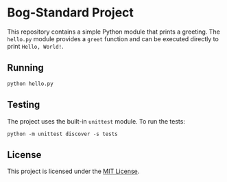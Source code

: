# Bog-Standard Project

This repository contains a simple Python module that prints a greeting. The
`hello.py` module provides a `greet` function and can be executed directly to
print `Hello, World!`.

## Running

```
python hello.py
```

## Testing

The project uses the built-in `unittest` module. To run the tests:

```
python -m unittest discover -s tests
```

## License

This project is licensed under the [MIT License](LICENSE).
